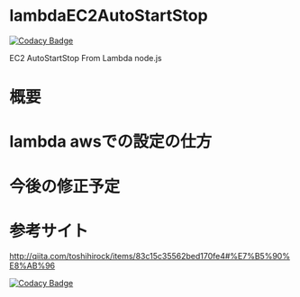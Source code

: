 # lambdaEC2AutoStartStop

[![Codacy Badge](https://api.codacy.com/project/badge/Grade/7a83bd3a78864265879cc45b1068df36)](https://app.codacy.com/app/ponta_gogo677/lambdaEC2AutoStartStop?utm_source=github.com&utm_medium=referral&utm_content=gogosub77/lambdaEC2AutoStartStop&utm_campaign=badger)

EC2 AutoStartStop From Lambda node.js

# 概要

# lambda awsでの設定の仕方

# 今後の修正予定

# 参考サイト
http://qiita.com/toshihirock/items/83c15c35562bed170fe4#%E7%B5%90%E8%AB%96

[![Codacy Badge](https://api.codacy.com/project/badge/Grade/7a83bd3a78864265879cc45b1068df36)](https://www.codacy.com/app/ponta_gogo677/lambdaEC2AutoStartStop?utm_source=github.com&amp;utm_medium=referral&amp;utm_content=gogosub77/lambdaEC2AutoStartStop&amp;utm_campaign=Badge_Grade)
